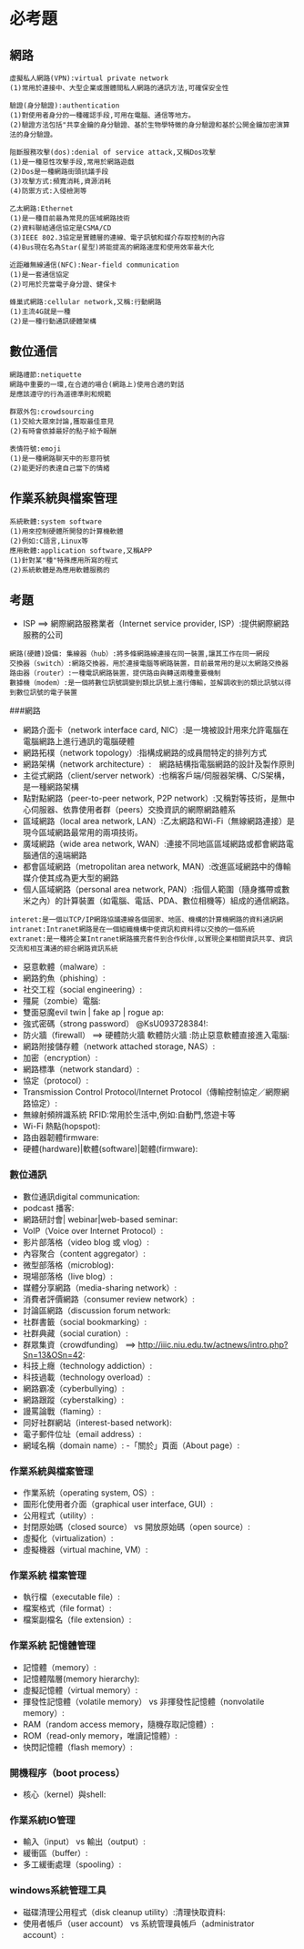 # 必考題
## 網路
```
虛擬私人網路(VPN):virtual private network
(1)常用於連接中、大型企業或團體間私人網路的通訊方法,可確保安全性
```
```
驗證(身分驗證):authentication
(1)對使用者身分的一種確認手段,可用在電腦、通信等地方。
(2)驗證方法包括"共享金鑰的身分驗證、基於生物學特徵的身分驗證和基於公開金鑰加密演算法的身分驗證。
```
```
阻斷服務攻擊(dos):denial of service attack,又稱Dos攻擊
(1)是一種惡性攻擊手段,常用於網路遊戲
(2)Dos是一種網路街頭抗議手段
(3)攻擊方式:頻寬消耗,資源消耗
(4)防禦方式:入侵檢測等
```
```
乙太網路:Ethernet
(1)是一種目前最為常見的區域網路技術
(2)資料聯結通信協定是CSMA/CD
(3)IEEE 802.3協定是實體層的連線、電子訊號和媒介存取控制的內容
(4)Bus現在名為Star(星型)將能提高的網路速度和使用效率最大化
```
```
近距離無線通信(NFC):Near-field communication
(1)是一套通信協定
(2)可用於充當電子身分證、健保卡
```
```
蜂巢式網路:cellular network,又稱:行動網路
(1)主流4G就是一種
(2)是一種行動通訊硬體架構
```
## 數位通信
```
網路禮節:netiquette
網路中重要的一環,在合適的場合(網路上)使用合適的對話
是應該遵守的行為道德準則和規範
```
```
群眾外包:crowdsourcing
(1)交給大眾來討論,獲取最佳意見
(2)有時會依據最好的點子給予報酬
```
```
表情符號:emoji
(1)是一種網路聊天中的形意符號
(2)能更好的表達自己當下的情緒
```
## 作業系統與檔案管理
```
系統軟體:system software
(1)用來控制硬體所開發的計算機軟體
(2)例如:C語言,Linux等
應用軟體:application software,又稱APP
(1)針對某"種"特殊應用所寫的程式
(2)系統軟體是為應用軟體服務的
```
## 考題
- ISP ==> 網際網路服務業者（Internet service provider, ISP）:提供網際網路服務的公司
```
網路(硬體)設備: 集線器（hub）:將多條網路線連接在同一裝置,讓其工作在同一網段
交換器（switch）:網路交換器，用於連接電腦等網路裝置，目前最常用的是以太網路交換器
路由器（router）:一種電訊網路裝置，提供路由與轉送兩種重要機制
數據機（modem）:是一個將數位訊號調變到類比訊號上進行傳輸，並解調收到的類比訊號以得到數位訊號的電子裝置
```
###網路
- 網路介面卡（network interface card, NIC）:是一塊被設計用來允許電腦在電腦網路上進行通訊的電腦硬體
- 網路拓樸（network topology）:指構成網路的成員間特定的排列方式
- 網路架構（network architecture）:　網路結構指電腦網路的設計及製作原則
- 主從式網路（client/server network）:也稱客戶端/伺服器架構、C/S架構，是一種網路架構
- 點對點網路（peer-to-peer network, P2P network）:又稱對等技術，是無中心伺服器、依靠使用者群（peers）交換資訊的網際網路體系
- 區域網路（local area network, LAN）:乙太網路和Wi-Fi（無線網路連接）是現今區域網路最常用的兩項技術。
- 廣域網路（wide area network, WAN）:連接不同地區區域網路或都會網路電腦通信的遠端網路
- 都會區域網路（metropolitan area network, MAN）:改進區域網路中的傳輸媒介使其成為更大型的網路
- 個人區域網路（personal area network, PAN）:指個人範圍（隨身攜帶或數米之內）的計算裝置（如電腦、電話、PDA、數位相機等）組成的通信網路。
```
interet:是一個以TCP/IP網路協議連線各個國家、地區、機構的計算機網路的資料通訊網
intranet:Intranet網路是在一個組織機構中使資訊和資料得以交換的一個系統
extranet:是一種將企業Intranet網路擴充套件到合作伙伴,以實現企業相關資訊共享、資訊交流和相互溝通的綜合網路資訊系統
```
- 惡意軟體（malware）:
- 網路釣魚（phishing）:
- 社交工程（social engineering）:
- 殭屍（zombie）電腦:
- 雙面惡魔evil twin | fake ap | rogue ap:
- 強式密碼（strong password） @KsU093728384!:
- 防火牆（firewall） ==> 硬體防火牆 軟體防火牆 :防止惡意軟體直接進入電腦:
- 網路附接儲存體（network attached storage, NAS）:
- 加密（encryption）:
- 網路標準（network standard）:
- 協定（protocol）:
- Transmission Control Protocol/Internet Protocol（傳輸控制協定／網際網路協定）:
- 無線射頻辨識系統 RFID:常用於生活中,例如:自動門,悠遊卡等
- Wi-Fi 熱點(hopspot):
- 路由器韌體firmware:
- 硬體(hardware)|軟體(software)|韌體(firmware):
### 數位通訊
- 數位通訊digital communication:
- podcast 播客:
- 網路研討會| webinar|web-based seminar:
- VoIP（Voice over Internet Protocol）:
- 影片部落格（video blog 或 vlog）:
- 內容聚合（content aggregator）:
- 微型部落格（microblog):
- 現場部落格（live blog）:
- 媒體分享網路（media-sharing network）:
- 消費者評價網路（consumer review network）:
- 討論區網路（discussion forum network:
- 社群書籤（social bookmarking）:
- 社群典藏（social curation）:
- 群眾集資（crowdfunding） ==> http://iiic.niu.edu.tw/actnews/intro.php?Sn=13&OSn=42:
- 科技上癮（technology addiction）:
- 科技過載（technology overload）:
- 網路霸凌（cyberbullying）:
- 網路跟蹤（cyberstalking）:
- 謾罵論戰（flaming）:
- 同好社群網站（interest-based network):
- 電子郵件位址（email address）:
- 網域名稱（domain name）:
-「關於」頁面（About page）:
### 作業系統與檔案管理
- 作業系統（operating system, OS）:
- 圖形化使用者介面（graphical user interface, GUI）:
- 公用程式（utility）:
- 封閉原始碼（closed source） vs 開放原始碼（open source）:
- 虛擬化（virtualization）:
- 虛擬機器（virtual machine, VM）:
### 作業系統 檔案管理
- 執行檔（executable file）:
- 檔案格式（file format）:
- 檔案副檔名（file extension）:
### 作業系統 記憶體管理
- 記憶體（memory）:
- 記憶體階層(memory hierarchy):
- 虛擬記憶體（virtual memory）:
- 揮發性記憶體（volatile memory） vs 非揮發性記憶體（nonvolatile memory）:
- RAM（random access memory，隨機存取記憶體）:
- ROM（read-only memory，唯讀記憶體）:
- 快閃記憶體（flash memory）:
### 開機程序（boot process）
- 核心（kernel）與shell:
### 作業系統IO管理
- 輸入（input） vs 輸出（output）:
- 緩衝區（buffer）:
- 多工緩衝處理（spooling）:
### windows系統管理工具
- 磁碟清理公用程式（disk cleanup utility）:清理快取資料:
- 使用者帳戶（user account） vs 系統管理員帳戶（administrator account）:

